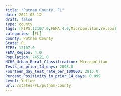 ```yaml
---
title: "Putnam County, FL"
date: 2021-05-12
draft: false
type: county
tags: [FIPS:12107.0,FEMA:4.0,Micropolitan,Yellow]
categories: [FL]
County: Putnam County
State: FL
FIPS: 12107.0
FEMA_Region: 4.0
Population: 74521.0
NCHS_Urban_Rural_Classification: Micropolitan
Tests_in_prior_14_days: 2098.0
Fourteen_day_test_rate_per_100000: 2815.0
Percent_Positivity_in_prior_14_days: 0.099
Level: Yellow
url: /states/FL/putnam-county
---
```



